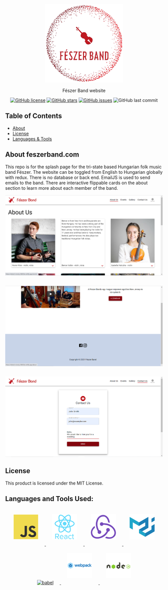 <p align="center">
<img src='feszer logo/feszer-logo.png' width="250" />
</p>
<p align="center">Fészer Band website</p>
<p align="center">
<a href="https://github.com/mikloska/feszer/blob/main/LICENSE"><img alt="GitHub license" src="https://img.shields.io/github/license/mikloska/feszer"></a>
<a href="https://github.com/mikloska/feszer/stargazers"><img alt="GitHub stars" src="https://img.shields.io/github/stars/mikloska/feszer"></a>
<a href="https://github.com/mikloska/feszer/issues"><img alt="GitHub issues" src="https://img.shields.io/github/issues/mikloska/feszer"></a>
<img alt="GitHub last commit" src="https://img.shields.io/github/last-commit/mikloska/feszer">

</p>

<h2>Table of Contents</h2>

- [About](https://github.com/mikloska/feszer/#About)
- [License](https://github.com/mikloska/feszer/#License) 
- [Languages & Tools](https://github.com/mikloska/feszer/#Languages)

<h2 href="#About">About feszerband.com</h2>

This repo is for the splash page for the tri-state based Hungarian folk music band Fészer. The website can be toggled from English to Hungarian globally with redux. There is no database or back end. EmailJS is used to send emails to the band. There are interactive flippable cards on the about section to learn more about each member of the band.


<p align="center">
  <img style="width:200px border-right:10px;" src='./readme images/about.png'/>
</p>

<p align="center" style="margin-top:30px;">
  <img style="width:200px border-right:10px;" src='./readme images/home.png'/>
</p>

<p align="center" style="margin-top:30px">
  <img style="width:200px border-right:10px;" src='./readme images/contact.png'/>
</p>





<h2 href="#License">License</h2>

This product is licensed under the MIT License.




<h2 align="left" href="#Languages">Languages and Tools Used:</h2>
<p align="center">
<a href="https://developer.mozilla.org/en-US/docs/Web/JavaScript" target="_blank"> <img src="https://raw.githubusercontent.com/devicons/devicon/master/icons/javascript/javascript-original.svg" alt="javascript" width="80" height="80" style="margin:20px;"/> </a><a href="https://reactjs.org/" target="_blank"> <img src="https://raw.githubusercontent.com/devicons/devicon/master/icons/react/react-original-wordmark.svg" alt="react" width="80" height="80" style="margin:20px;"/> </a><a href="https://redux.js.org" target="_blank"> <img src="https://raw.githubusercontent.com/devicons/devicon/master/icons/redux/redux-original.svg" alt="redux" width="80" height="80" style="margin:20px;"/> </a><a href="https://mui.com/" target="_blank"> <img src="https://raw.githubusercontent.com/devicons/devicon/master/icons/materialui/materialui-original.svg" alt="materialui" width="80" height="80" style="margin:20px;"/> </a><a href="https://babeljs.io/" target="_blank"> <img src="https://www.vectorlogo.zone/logos/babeljs/babeljs-icon.svg" alt="babel" width="80" height="80" style="margin:20px;"/> </a><a href="https://webpack.js.org" target="_blank"> <img src="https://raw.githubusercontent.com/devicons/devicon/d00d0969292a6569d45b06d3f350f463a0107b0d/icons/webpack/webpack-original-wordmark.svg" alt="webpack" width="80" height="80" style="margin:20px;"/> </a><a href="https://nodejs.org" target="_blank"> <img src="https://raw.githubusercontent.com/devicons/devicon/master/icons/nodejs/nodejs-original-wordmark.svg" alt="nodejs" width="80" height="80" style="margin:20px;"/> </a>


</p>
